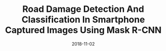 ---
title: "Road Damage Detection And Classification In Smartphone Captured Images Using Mask R-CNN"
collection: publications
permalink: /publication/2018-11-02-bigdata-mrcnn-01
excerpt: 'We fine-tuned a Mask R-CNN trained on MS-COCO dataset to detect and classify road damage in real-world images of roads taken from smartphones.'
date: 2018-11-02
venue: 'IEEE BigData Cup 2018 workshop'
pdf: 'https://arxiv.org/abs/1811.04535'
paperurl: ''
citation: ''
authors: 'Janpreet Singh*, <strong> Shashank Shekhar* </strong>'
image: 'images/mrcnn-road.png'
code: 'https://github.com/sshkhr/BigDataCup18_Submission'

---